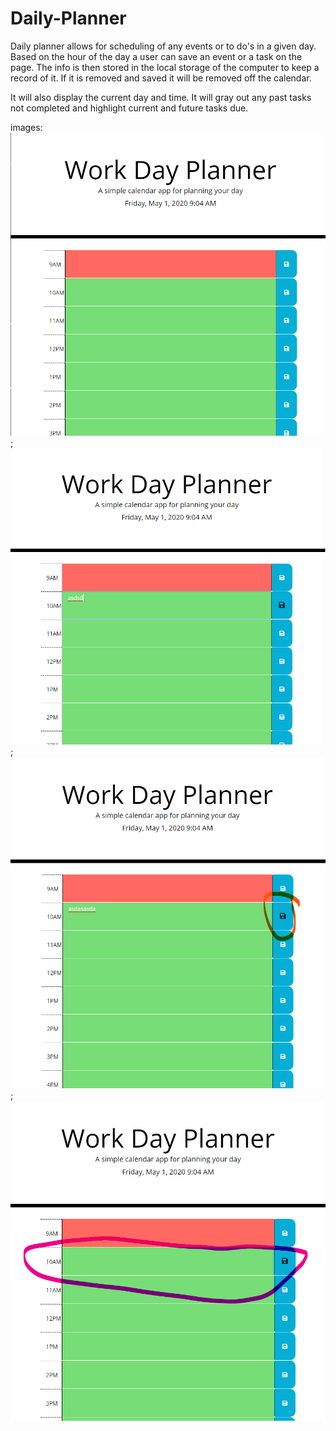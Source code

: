 # Daily-Planner

Daily planner allows for scheduling of any events or to do's in a given day. Based on the hour of the day a user can save an event or a task on the page. The info is then stored in the local storage of the computer to keep a record of it. If it is removed and saved it will be removed off the calendar. 

It will also display the current day and time. It will gray out any past tasks not completed and highlight current and future tasks due. 

images:
 ![main page](images/dailyplanner.png);
 ![add a task](images/addedtask.PNG);
 ![save the task](images/highlightsavebutton.png);
 ![task competed? remove and save](images/removetaskandsave.png)
